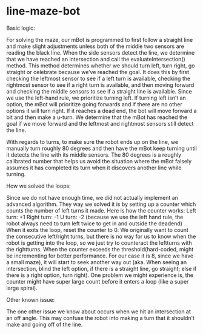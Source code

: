 # line-maze-bot
Basic logic:

For solving the maze, our mBot is programmed to first follow a straight line and make slight adjustments unless both of the middle two sensors are reading the black line. When the side sensors detect the line, we determine that we have reached an intersection and call the evaluateIntersection() method. This method determines whether we should turn left, turn right, go straight or celebrate because we’ve reached the goal. It does this by first checking the leftmost sensor to see if a left turn is available, checking the rightmost sensor to see if a right turn is available, and then moving forward and checking the middle sensors to see if a straight line is available. Since we use the left-hand rule, we prioritize turning left. If turning left isn’t an option, the mBot will prioritize going forwards and if there are no other options it will turn right. If it reaches a dead end, the bot will move forward a bit and then make a u-turn. We determine that the mBot has reached the goal if we move forward and the leftmost and rightmost sensors still detect the line.

With regards to turns, to make sure the robot ends up on the line, we manually turn roughly 80 degrees and then have the mBot keep turning until it detects the line with its middle sensors. The 80 degrees is a roughly calibrated number that helps us avoid the situation where the mBot falsely assumes it has completed its turn when it discovers another line while turning. 

How we solved the loops:

Since we do not have enough time, we did not actually implement an advanced algorithm. They way we solved it is by setting up a counter which counts the number of left turns it made. Here is how the counter works:
Left turn: +1
Right turn: -1
U turn: -2 (because we use the left hand rule, the robot always need to turn left twice to get in and outside the deadend)
When it exits the loop, reset the counter to 0.
We originally want to count the consecutive left/right turns, but there is no way for us to know when the robot is getting into the loop, so we just try to counteract the leftturns with the rightturns. When the counter exceeds the threshold(hard-coded, might be incrementing for better performance. For our case it is 8, since we have a small maze), it will start to seek another way out (aka. When seeing an intersection, blind the left option, if there is a straight line, go straight; else if there is a right option, turn right). One problem we might experience is, the counter might have super large count before it enters a loop (like a super large spiral).

Other known issue:

The one other issue we know about occurs when we hit an intersection at an off angle. This may confuse the robot into making a turn that it shouldn’t make and going off of the line.  
